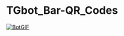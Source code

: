# TGbot_Bar-QR_Codes

[![BotGIF](https://s4.gifyu.com/images/ezgif.com-gif-makerb3f4ef92ed875622.gif)](https://gifyu.com/image/SEr5h)
